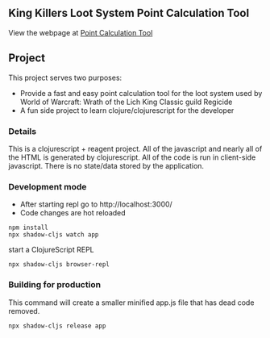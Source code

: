 ## King Killers Loot System Point Calculation Tool
View the webpage at [Point Calculation Tool](https://jpw87.github.io/kingkillers/public/)
## Project
This project serves two purposes:
- Provide a fast and easy point calculation tool for the loot system used by  World of Warcraft: Wrath of the Lich King Classic guild Regicide
- A fun side project to learn clojure/clojurescript for the developer

### Details
This is a clojurescript + reagent project. All of the javascript and nearly all of the HTML is generated by clojurescript. All of the code is run in client-side javascript. There is no state/data stored by the application.

### Development mode
- After starting repl go to http://localhost:3000/
- Code changes are hot reloaded
```
npm install
npx shadow-cljs watch app
```
start a ClojureScript REPL
```
npx shadow-cljs browser-repl
```
### Building for production
This command will create a smaller minified app.js file that has dead code removed.
```
npx shadow-cljs release app
```